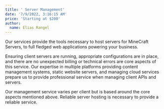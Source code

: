 ```yaml
---
title: ' Server Management'
date: '7/9/2022, 3:16:15 AM'
price: 'Starting at $200'
author:
  name: Elias Rangel
---
```


Our services provide the tools necessary to host servers for MineCraft Servers, to full fledged web applications powering your business.

Ensuring client servers are running, appropriate configurations are in place, and there are no unexpected billing or technical errors are core aspects of this service. Our expertise in multiple platforms providing content management systems, static website servers, and managing cloud services prepare us to provide professional service when managing client APIs and servers.

Our management service varies per client but is based around the core aspects mentioned above. Reliable server hosting is necessary to provide a reliable service.
